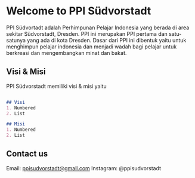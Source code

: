 # Welcome to PPI Südvorstadt

PPI Südvortadt adalah Perhimpunan Pelajar Indonesia yang berada di area sekitar Südvorstadt, Dresden.
PPI ini merupakan PPI pertama dan satu-satunya yang ada di kota Dresden.
Dasar dari PPI ini dibentuk yaitu untuk menghimpun pelajar indonesia dan menjadi wadah bagi pelajar untuk berkreasi dan mengembangkan minat dan bakat.

## Visi & Misi

PPI Südvorstadt memiliki visi & misi yaitu

```markdown

## Visi
1. Numbered
2. List

## Misi
1. Numbered
2. List

```

## Contact us

Email: ppisudvorstadt@gmail.com
Instagram: @ppisudvorstadt
